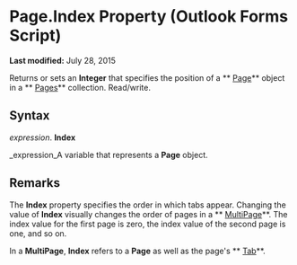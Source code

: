
# Page.Index Property (Outlook Forms Script)

 **Last modified:** July 28, 2015

Returns or sets an  **Integer** that specifies the position of a ** [Page](836941c3-c768-151a-65a5-41c71493033a.md)** object in a ** [Pages](20a5339d-1dc7-9b61-d725-d13db72c5f65.md)** collection. Read/write.

## Syntax

 _expression_. **Index**

 _expression_A variable that represents a  **Page** object.


## Remarks

The  **Index** property specifies the order in which tabs appear. Changing the value of **Index** visually changes the order of pages in a ** [MultiPage](ac0fa233-81fe-8a34-4113-6907c6d8f7e2.md)**. The index value for the first page is zero, the index value of the second page is one, and so on.

In a  **MultiPage**,  **Index** refers to a **Page** as well as the page's ** [Tab](b5571953-0e47-a994-3e82-4e439a77afa8.md)**.

